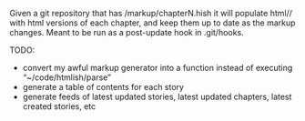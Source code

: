 Given a git repository that has <storyname>/markup/chapterN.hish it will populate html/<storyname>/ with html versions of each chapter, and keep them up to date as the markup changes. Meant to be run as a post-update hook in .git/hooks.

TODO:
* convert my awful markup generator into a function instead of executing “~/code/htmlish/parse”
* generate a table of contents for each story
* generate feeds of latest updated stories, latest updated chapters, latest created stories, etc
